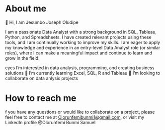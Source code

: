 # About me
👋 Hi, I am Jesumbo Joseph Oludipe

I am a passionate Data Analyst with a strong background in SQL, Tableau, Python, and Spreadsheets. I have created relevant projects using these tools, and I am continually working to improve my skills. I am eager to apply my knowledge and experience in an entry-level Data Analyst role (or similar roles), where I can make a meaningful impact and continue to learn and grow in the field.

eyes I’m interested in data analysis, programming, and creating business solutions
🌱 I’m currently learning Excel, SQL, R and Tableau
💞️ I’m looking to collaborate on data anlysis projects

# How to reach me
f you have any questions or would like to collaborate on a project, please feel free to contact me at Olorunfemibunmi1@gmail.com, or visit my LinkedIn profile @Olorunfemi Bunmi Samuel
